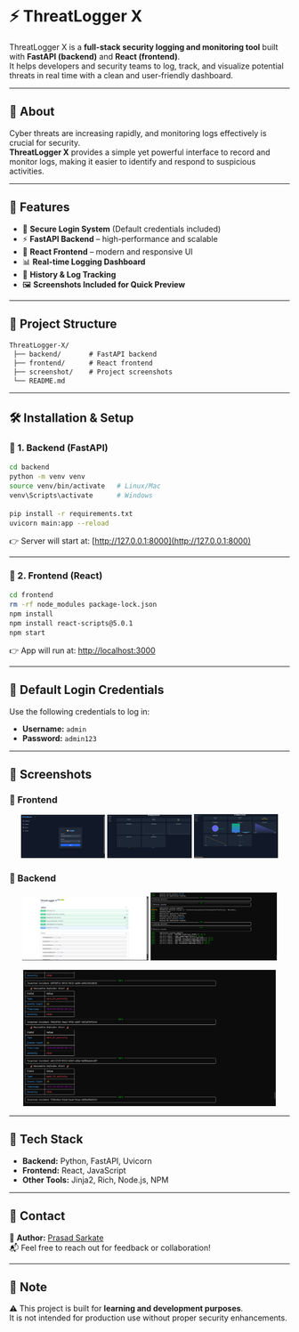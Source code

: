 # ⚡ ThreatLogger X

ThreatLogger X is a **full-stack security logging and monitoring tool** built with **FastAPI (backend)** and **React (frontend)**.  
It helps developers and security teams to log, track, and visualize potential threats in real time with a clean and user-friendly dashboard.

---

## 📖 About

Cyber threats are increasing rapidly, and monitoring logs effectively is crucial for security.  
**ThreatLogger X** provides a simple yet powerful interface to record and monitor logs, making it easier to identify and respond to suspicious activities.  

---

## 🚀 Features
- 🔐 **Secure Login System** (Default credentials included)  
- ⚡ **FastAPI Backend** – high-performance and scalable  
- 🎨 **React Frontend** – modern and responsive UI  
- 📊 **Real-time Logging Dashboard**  
- 📝 **History & Log Tracking**  
- 🖼️ **Screenshots Included for Quick Preview**  

---

## 📂 Project Structure
```
ThreatLogger-X/
 ├── backend/       # FastAPI backend
 ├── frontend/      # React frontend
 ├── screenshot/    # Project screenshots
 └── README.md
```

---

## 🛠️ Installation & Setup

### 🔹 1. Backend (FastAPI)
```bash
cd backend
python -m venv venv
source venv/bin/activate   # Linux/Mac
venv\Scripts\activate      # Windows

pip install -r requirements.txt
uvicorn main:app --reload
```

👉 Server will start at: [http://127.0.0.1:8000](http://127.0.0.1:8000)

---

### 🔹 2. Frontend (React)
```bash
cd frontend
rm -rf node_modules package-lock.json
npm install
npm install react-scripts@5.0.1
npm start
```

👉 App will run at: [http://localhost:3000](http://localhost:3000)

---

## 🔑 Default Login Credentials
Use the following credentials to log in:

- **Username:** `admin`  
- **Password:** `admin123`  

---

## 📸 Screenshots

### 🔹 Frontend
<p align="center">
  <img src="screenshot/frontend1.png" width="30%"/>
  <img src="screenshot/frontend2.png" width="30%"/>
  <img src="screenshot/frontend3.png" width="30%"/>
</p>

### 🔹 Backend
<p align="center">
  <img src="screenshot/backend1.png" width="45%"/>
  <img src="screenshot/backend2.png" width="45%"/>
</p>
<p align="center">
  <img src="screenshot/backend3.png" width="90%"/>
</p>

---

## 📌 Tech Stack
- **Backend:** Python, FastAPI, Uvicorn  
- **Frontend:** React, JavaScript  
- **Other Tools:** Jinja2, Rich, Node.js, NPM  

---

## 📧 Contact
👤 **Author:** [Prasad Sarkate](https://github.com/Prasadsarkate)  
📬 Feel free to reach out for feedback or collaboration!  

---

## 📝 Note
⚠️ This project is built for **learning and development purposes**.  
It is not intended for production use without proper security enhancements.  
